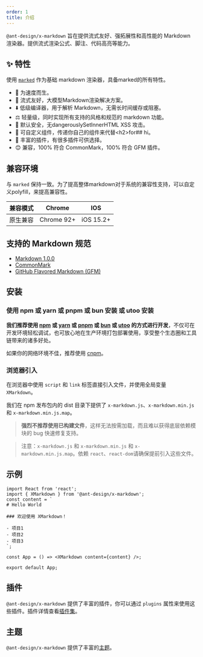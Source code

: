 ```yaml
---
order: 1
title: 介绍
---
```


`@ant-design/x-markdown` 旨在提供流式友好、强拓展性和高性能的 Markdown 渲染器。提供流式渲染公式、脚注、代码高亮等能力。

## ✨ 特性

使用 [`marked`](https://github.com/markedjs/marked) 作为基础 markdown 渲染器，具备marked的所有特性。

- 🚀 为速度而生。
- 🤖 流式友好，大模型Markdown渲染解决方案。
- ⬇️ 低级编译器，用于解析 Markdown，无需长时间缓存或阻塞。
- ⚖️ 轻量级，同时实现所有支持的风格和规范的 markdown 功能。
- 🔐 默认安全，无dangerouslySetInnerHTML XSS 攻击。
- 🎨 可自定义组件，传递你自己的组件来代替\<h2\>for## hi。
- 🔧 丰富的插件，有很多插件可供选择。
- 😊 兼容，100% 符合 CommonMark，100% 符合 GFM 插件。

## 兼容环境

与 `marked` 保持一致。为了提高整体markdown对于系统的兼容性支持，可以自定义polyfill，来提高兼容性。

| 兼容模式 | Chrome     | IOS       |
| -------- | ---------- | --------- |
| 原生兼容 | Chrome 92+ | iOS 15.2+ |

## 支持的 Markdown 规范

- [Markdown 1.0.0](https://daringfireball.net/projects/markdown/)
- [CommonMark](https://github.com/commonmark/commonmark-spec/wiki/Markdown-Flavors)
- [GitHub Flavored Markdown (GFM)](https://github.github.com/gfm/)

## 安装

### 使用 npm 或 yarn 或 pnpm 或 bun 安装 或 utoo 安装

**我们推荐使用 [npm](https://www.npmjs.com/) 或 [yarn](https://github.com/yarnpkg/yarn/) 或 [pnpm](https://pnpm.io/zh/) 或 [bun](https://bun.sh/) 或 [utoo](https://github.com/umijs/mako/tree/next) 的方式进行开发**，不仅可在开发环境轻松调试，也可放心地在生产环境打包部署使用，享受整个生态圈和工具链带来的诸多好处。

<InstallDependencies npm='$ npm install @ant-design/x-markdown --save' yarn='$ yarn add @ant-design/x-markdown' pnpm='$ pnpm install @ant-design/x-markdown --save' bun='$ bun add @ant-design/x-markdown' utoo='$ ut install @ant-design/x-markdown --save'></InstallDependencies>

如果你的网络环境不佳，推荐使用 [cnpm](https://github.com/cnpm/cnpm)。

### 浏览器引入

在浏览器中使用 `script` 和 `link` 标签直接引入文件，并使用全局变量 `XMarkdown`。

我们在 npm 发布包内的 dist 目录下提供了 `x-markdown.js`、`x-markdown.min.js` 和 `x-markdown.min.js.map`。

> **强烈不推荐使用已构建文件**，这样无法按需加载，而且难以获得底层依赖模块的 bug 快速修复支持。

> 注意：`x-markdown.js` 和 `x-markdown.min.js` 和 `x-markdown.min.js.map`。依赖 `react`、`react-dom`请确保提前引入这些文件。

## 示例

```tsx
import React from 'react';
import { XMarkdown } from '@ant-design/x-markdown';
const content = `
# Hello World

### 欢迎使用 XMarkdown！

- 项目1
- 项目2
- 项目3
`;

const App = () => <XMarkdown content={content} />;

export default App;
```

## 插件

`@ant-design/x-markdown` 提供了丰富的插件，你可以通过 `plugins` 属性来使用这些插件。插件详情查看[插件集](/markdowns/plugins-cn)。

## 主题

`@ant-design/x-markdown` 提供了丰富的[主题](/markdowns/themes-cn)。

